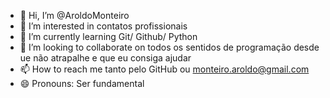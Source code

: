 - 👋 Hi, I’m @AroldoMonteiro
- 👀 I’m interested in contatos profissionais
- 🌱 I’m currently learning Git/ Github/ Python
- 💞️ I’m looking to collaborate on todos os sentidos de programação desde ue não atrapalhe e que eu consiga ajudar
- 📫 How to reach me tanto pelo GitHub ou monteiro.aroldo@gmail.com
- 😄 Pronouns: Ser fundamental


<!---
AroldoMonteiro/AroldoMonteiro is a ✨ special ✨ repository because its `README.md` (this file) appears on your GitHub profile.
You can click the Preview link to take a look at your changes.
--->
